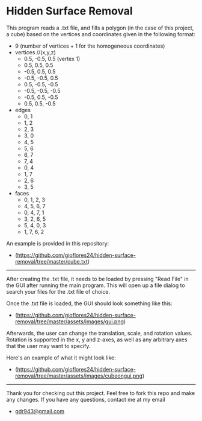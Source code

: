 # Hidden Surface Removal 

 This program reads a .txt file, and fills a polygon (in the case of this project, a cube)
 based on the vertices and coordinates given in the following format:



* 9 (number of vertices + 1 for the homogeneous coordinates)
* vertices //(x,y,z)
  * 0.5, -0.5,  0.5 (vertex 1)
  * 0.5,  0.5,  0.5 
  * -0.5,  0.5,  0.5   
  * -0.5, -0.5,  0.5   
  *  0.5, -0.5, -0.5   
  * -0.5, -0.5, -0.5   
  * -0.5,  0.5, -0.5   
  *  0.5,  0.5, -0.5   
* edges
  * 0, 1
  * 1, 2
  * 2, 3
  * 3, 0
  * 4, 5
  * 5, 6
  * 6, 7
  * 7, 4
  * 0, 4
  * 1, 7
  * 2, 6
  * 3, 5
* faces
  * 0, 1, 2, 3
  * 4, 5, 6, 7
  * 0, 4, 7, 1
  * 3, 2, 6, 5
  * 5, 4, 0, 3
  * 1, 7, 6, 2


An example is provided in this repository: 
* (https://github.com/gioflores24/hidden-surface-removal/tree/master/cube.txt)

---------------------------

After creating the .txt file, it needs to be loaded by pressing "Read File" in the GUI after running the main program. This will open up a file dialog to search your files for the .txt file of choice.  

Once the .txt file is loaded, the GUI should look something like this:

* (https://github.com/gioflores24/hidden-surface-removal/tree/master/assets/images/gui.png)



Afterwards, the user can change the translation, scale, and rotation values. Rotation is supported in the x, y and z-axes, as well as any arbitrary axes that the user may want to specify. 

Here's an example of what it might look like: 

* (https://github.com/gioflores24/hidden-surface-removal/tree/master/assets/images/cubeongui.png)


------------------

Thank you for checking out this project. Feel free to fork this repo and make any changes. If you have any questions, contact me at my email
* gdr943@gmail.com
         



